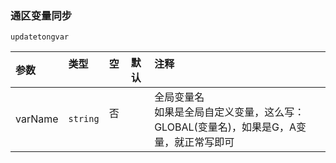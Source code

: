 ### 通区变量同步

`updatetongvar`

| 参数    | 类型     | 空   | 默认 | 注释                                                                                     |
| :------ | :------- | :--- | :--- | :--------------------------------------------------------------------------------------- |
| varName | `string` | 否   |      | 全局变量名<br />如果是全局自定义变量，这么写：GLOBAL(变量名)，如果是G，A变量，就正常写即可 |

